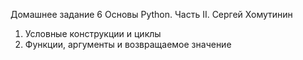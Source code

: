 Домашнее задание 6
Основы Python. Часть II. Сергей Хомутинин
1. Условные конструкции и циклы
2. Функции, аргументы и возвращаемое значение
